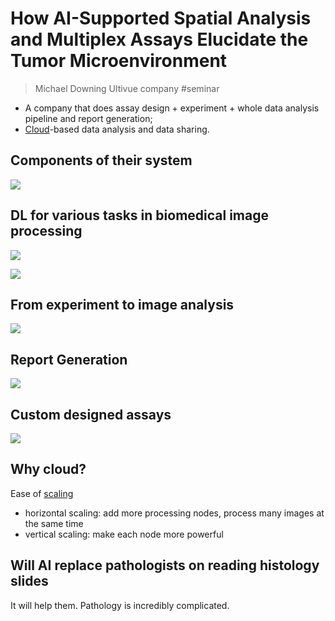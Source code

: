 # How AI-Supported Spatial Analysis and Multiplex Assays Elucidate the Tumor Microenvironment

> Michael Downing
> Ultivue company
#seminar 

- A company that does assay design + experiment + whole data analysis pipeline and report generation;
- [Cloud](AWS%20Learning%20Resources.md)-based data analysis and data sharing.

## Components of their system

![](Screenshot%202024-03-25%20at%2023.16.24.png)

## DL for various tasks in biomedical image processing

![](Screenshot%202024-03-25%20at%2023.17.34.png)

![](Screenshot%202024-03-25%20at%2023.19.28.png)

## From experiment to image analysis

![](Screenshot%202024-03-25%20at%2023.21.37.png)

## Report Generation

![](Screenshot%202024-03-25%20at%2023.26.56.png)

## Custom designed assays

![](Screenshot%202024-03-25%20at%2023.35.01.png)

## Why cloud?

Ease of [scaling](2.2%20Compute%20in%20the%20Cloud.md#^ccf4fc)
- horizontal scaling: add more processing nodes, process many images at the same time
- vertical scaling: make each node more powerful

## Will AI replace pathologists on reading histology slides

It will help them. Pathology is incredibly complicated.